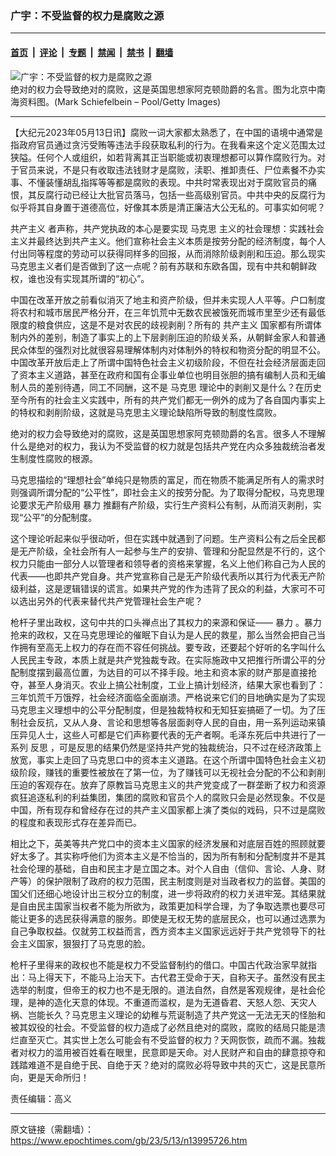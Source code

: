 ### 广宇：不受监督的权力是腐败之源

---

#### [首页](../../../..?n13995726) &nbsp;|&nbsp; [评论](../../../../../epoch-comment?n13995726) &nbsp;|&nbsp; [专题](../../../../../epoch-special?n13995726) &nbsp;|&nbsp; [禁闻](../../../../../epoch-news?n13995726) &nbsp;|&nbsp; [禁书](../../../../../books?n13995726) &nbsp;|&nbsp; [翻墙](https://github.com/gfw-breaker/nogfw/blob/master/README.md?n13995726)


<div><img alt="广宇：不受监督的权力是腐败之源" class="attachment-djy_600_400 size-djy_600_400 wp-post-image" src="https://i.epochtimes.com/assets/uploads/2023/05/id13995730-b101d253d594dbe751fad6abaa372fb4-.jpeg"/>
<div class="caption">
 绝对的权力会导致绝对的腐败，这是英国思想家阿克顿勋爵的名言。图为北京中南海资料图。(Mark Schiefelbein – Pool/Getty Images)
</div></div><hr/><div class="post_content" id="artbody" itemprop="articleBody">
 <!-- article content begin -->
 <p>
  【大纪元2023年05月13日讯】腐败一词大家都太熟悉了，在中国的语境中通常是指政府官员通过贪污受贿等违法手段获取私利的行为。在我看来这个定义范围太过狭隘。任何个人或组织，如若背离其正当职能或初衷理想都可以算作腐败行为。对于官员来说，不是只有收取违法钱财才是腐败，渎职、推卸责任、尸位素餐不办实事、不懂装懂胡乱指挥等等都是腐败的表现。中共时常表现出对于腐败官员的痛恨，其反腐行动已经让大批官员落马，包括一些高级别官员。中共中央的反腐行为似乎将其自身置于道德高位，好像其本质是清正廉洁大公无私的。可事实如何呢？
 </p>
 <p>
  <ok href="https://www.epochtimes.com/gb/tag/%E5%85%B1%E4%BA%A7%E4%B8%BB%E4%B9%89.html">
   共产主义
  </ok>
  者声称，共产党执政的本心是要实现
  <ok href="https://www.epochtimes.com/gb/tag/%E9%A9%AC%E5%85%8B%E6%80%9D.html">
   马克思
  </ok>
  主义的社会理想：实践社会主义并最终达到共产主义。他们宣称社会主义本质是按劳分配的经济制度，每个人付出同等程度的劳动可以获得同样多的回报，从而消除阶级剥削和压迫。那么现实马克思主义者们是否做到了这一点呢？前有苏联和东欧各国，现有中共和朝鲜政权，谁也没有实现其所谓的“初心”。
 </p>
 <p>
  中国在改革开放之前看似消灭了地主和资产阶级，但并未实现人人平等。户口制度将农村和城市居民严格分开，在三年饥荒中无数农民被饿死而城市里至少还有最低限度的粮食供应，这是不是对农民的歧视剥削？所有的
  <ok href="https://www.epochtimes.com/gb/tag/%E5%85%B1%E4%BA%A7%E4%B8%BB%E4%B9%89.html">
   共产主义
  </ok>
  国家都有所谓体制内外的差别，制造了事实上的上下层剥削压迫的阶级关系，从朝鲜金家人和普通民众体型的强烈对比就很容易理解体制内对体制外的特权和物资分配的明显不公。中国改革开放后走上了所谓中国特色社会主义初级阶段，不但在社会经济层面走回了资本主义道路，甚至在政府和国有企事业单位也明目张胆的搞有编制人员和无编制人员的差别待遇，同工不同酬，这不是
  <ok href="https://www.epochtimes.com/gb/tag/%E9%A9%AC%E5%85%8B%E6%80%9D.html">
   马克思
  </ok>
  理论中的剥削又是什么？在历史至今所有的社会主义实践中，所有的共产党们都无一例外的成为了各自国内事实上的特权和剥削阶级，这就是马克思主义理论缺陷所导致的制度性腐败。
 </p>
 <p>
  绝对的权力会导致绝对的腐败，这是英国思想家阿克顿勋爵的名言。很多人不理解什么是绝对的权力，我认为不受监督的权力就是包括共产党在内众多独裁统治者发生制度性腐败的根源。
 </p>
 <p>
  马克思描绘的“理想社会”单纯只是物质的富足，而在物质不能满足所有人的需求时则强调所谓分配的“公平性”，即社会主义的按劳分配。为了取得分配权，马克思理论要求无产阶级用
  <ok href="https://www.epochtimes.com/gb/tag/%E6%9A%B4%E5%8A%9B.html">
   暴力
  </ok>
  推翻有产阶级，实行生产资料公有制，从而消灭剥削，实现“公平”的分配制度。
 </p>
 <p>
  这个理论听起来似乎很动听，但在实践中就遇到了问题。生产资料公有之后全民都是无产阶级，全社会所有人一起参与生产的安排、管理和分配显然是不行的，这个权力只能由一部分人以管理者和领导者的资格来掌握，名义上他们称自己为人民的代表——也即共产党自身。共产党宣称自己是无产阶级代表所以其行为代表无产阶级利益，这是逻辑错误的谎言。如果共产党的作为违背了民众的利益，大家可不可以选出另外的代表来替代共产党管理社会生产呢？
 </p>
 <p>
  枪杆子里出政权，这句中共的口头禅点出了其权力的来源和保证——
  <ok href="https://www.epochtimes.com/gb/tag/%E6%9A%B4%E5%8A%9B.html">
   暴力
  </ok>
  。暴力抢来的政权，又在马克思理论的催眠下自认为是人民的救星，那么当然会把自己当作拥有至高无上权力的存在而不容任何挑战。要专政，还要起个好听的名字叫什么人民民主专政，本质上就是共产党独裁专政。在实际施政中又把推行所谓公平的分配制度摆到最高位置，为达目的可以不择手段。地主和资本家的财产那是直接抢夺，甚至人身消灭。农业上搞公社制度，工业上搞计划经济，结果大家也看到了：三年饥荒千万饿殍，社会经济面临全面崩溃。严格说来它们的目地确实是为了实现马克思主义理想中的公平分配制度，但是独裁特权和无知狂妄搞砸了一切。为了压制社会反抗，又从人身、言论和思想等各层面剥夺人民的自由，用一系列运动来镇压异见人士，这些人可都是它们声称要代表的无产者啊。毛泽东死后中共进行了一系列
  <ok href="https://www.epochtimes.com/gb/tag/%E5%8F%8D%E6%80%9D.html">
   反思
  </ok>
  ，可是反思的结果仍然是坚持共产党的独裁统治，只不过在经济政策上放宽，事实上走回了马克思口中的资本主义道路。在这个所谓中国特色社会主义初级阶段，赚钱的重要性被放在了第一位，为了赚钱可以无视社会分配的不公和剥削压迫的客观存在。放弃了原教旨马克思主义的共产党变成了一群垄断了权力和资源疯狂追逐私利的利益集团，集团的腐败和官员个人的腐败只会是必然现象。不仅是中国，所有现存和曾经存在过的共产主义国家都上演了类似的戏码，只不过是腐败的程度和表现形式存在差异而已。
 </p>
 <p>
  相比之下，英美等共产党口中的资本主义国家的经济发展和对底层百姓的照顾就要好太多了。其实称呼他们为资本主义是不恰当的，因为所有制和分配制度并不是其社会伦理的基础，自由和民主才是立国之本。对个人自由（信仰、言论、人身、财产等）的保护限制了政府的权力范围，民主制度则是对当政者权力的监督。美国的国父们还细心地设计出三权分立的制度，进一步将政府的权力关进牢笼。其结果就是自由民主国家当权者不能为所欲为，政策更加科学合理，为了争取选票也要尽可能让更多的选民获得满意的服务。即使是无权无势的底层民众，也可以通过选票为自己争取权益。仅就劳工权益而言，西方资本主义国家远远好于共产党领导下的社会主义国家，狠狠打了马克思的脸。
 </p>
 <p>
  枪杆子里得来的政权也不能是权力不受监督制约的借口。中国古代政治家早就指出：马上得天下，不能马上治天下。古代君王受命于天，自称天子。虽然没有民主选举的制度，但帝王的权力也不是无限的。道法自然，自然是客观规律，是社会伦理，是神的造化天意的体现。不重道而滥权，是为无道昏君、天怒人怨、天灾人祸、岂能长久？马克思主义理论的幼稚与荒诞制造了共产党这一无法无天的怪胎和被其奴役的社会。不受监督的权力造成了必然且绝对的腐败，腐败的结局只能是溃烂直至灭亡。其实世上怎么可能会有不受监督的权力？天网恢恢，疏而不漏。独裁者对权力的滥用被百姓看在眼里，民意即是天命。对人民财产和自由的肆意掠夺和践踏难道不是自绝于民、自绝于天？绝对的腐败必将导致中共的灭亡，这是民意所向，更是天命所归！
 </p>
 <p>
  责任编辑：高义
 </p>
 <!-- article content end -->
 <div id="below_article_ad">
 </div>
</div>


---

原文链接（需翻墙）：https://www.epochtimes.com/gb/23/5/13/n13995726.htm